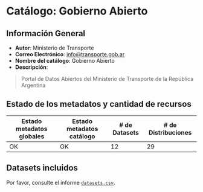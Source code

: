 
# Catálogo: Gobierno Abierto

## Información General

- **Autor**: Ministerio de Transporte
- **Correo Electrónico**: info@transporte.gob.ar
- **Nombre del catálogo**: Gobierno Abierto
- **Descripción**:

> Portal de Datos Abiertos del Ministerio de Transporte de la República Argentina

## Estado de los metadatos y cantidad de recursos

Estado metadatos globales | Estado metadatos catálogo | # de Datasets | # de Distribuciones
--------------------------|---------------------------|---------------|--------------------
OK | OK | 12 | 29

## Datasets incluidos

Por favor, consulte el informe [`datasets.csv`](datasets.csv).
